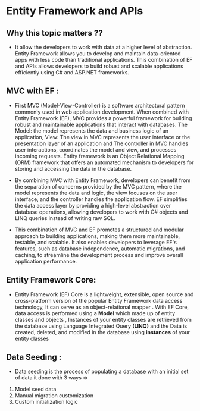 # Entity Framework and APIs
## Why this topic matters ??
+ It allow the developers to work with data at a higher level of abstraction. Entity Framework allows you to develop and maintain data-oriented apps with less code than traditional applications. This combination of EF and APIs allows developers to build robust and scalable applications efficiently using C# and ASP.NET frameworks.

## MVC with EF :
+ First MVC (Model-View-Controller) is a software architectural pattern commonly used in web application development. When combined with Entity Framework (EF), MVC provides a powerful framework for building robust and maintainable applications that interact with databases. The Model:  the model represents the data and business logic of an application, View: The view in MVC represents the user interface or the presentation layer of an application and The controller in MVC handles user interactions, coordinates the model and view, and processes incoming requests.
Entity framework is an Object Relational Mapping (ORM) framework that offers an automated mechanism to developers for storing and accessing the data in the database.

+ By combining MVC with Entity Framework, developers can benefit from the separation of concerns provided by the MVC pattern, where the model represents the data and logic, the view focuses on the user interface, and the controller handles the application flow. EF simplifies the data access layer by providing a high-level abstraction over database operations, allowing developers to work with C# objects and LINQ queries instead of writing raw SQL.
+ This combination of MVC and EF promotes a structured and modular approach to building applications, making them more maintainable, testable, and scalable. It also enables developers to leverage EF's features, such as database independence, automatic migrations, and caching, to streamline the development process and improve overall application performance.
## Entity Framework Core:
+ Entity Framework (EF) Core is a lightweight, extensible, open source and cross-platform version of the popular Entity Framework data access technology, It can serve as an object-relational mapper . With EF Core, data access is performed using a **Model** which made up of entity classes and objects , Instances of your entity classes are retrieved from the database using Language Integrated Query **(LINQ)** and the Data is created, deleted, and modified in the database using **instances** of your entity classes


## Data Seeding :
+ Data seeding is the process of populating a database with an initial set of data it done with 3 ways =>
1. Model seed data
2. Manual migration customization
3. Custom initialization logic


